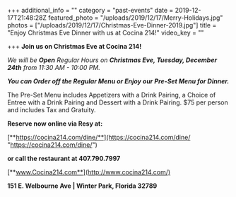 +++
additional_info = ""
category = "past-events"
date = 2019-12-17T21:48:28Z
featured_photo = "/uploads/2019/12/17/Merry-Holidays.jpg"
photos = ["/uploads/2019/12/17/Christmas-Eve-Dinner-2019.jpg"]
title = "Enjoy Christmas Eve Dinner with us at Cocina 214!"
video_key = ""

+++
**Join us on Christmas Eve at Cocina 214!**

_We will be **Open** Regular Hours on **Christmas Eve, Tuesday, December 24th** from 11:30 AM - 10:00 PM._

**_You can Order off the Regular Menu or Enjoy our Pre-Set Menu for Dinner._**

The Pre-Set Menu includes Appetizers with a Drink Pairing, a Choice of Entree with a Drink Pairing and Dessert with a Drink Pairing.  $75 per person and includes Tax and Gratuity.

**Reserve now online via Resy at:**

[**https://cocina214.com/dine/**](https://cocina214.com/dine/ "https://cocina214.com/dine/")

**or call the restaurant at 407.790.7997**

[**www.Cocina214.com**](http://www.cocina214.com/)

**151 E. Welbourne Ave | Winter Park, Florida 32789**